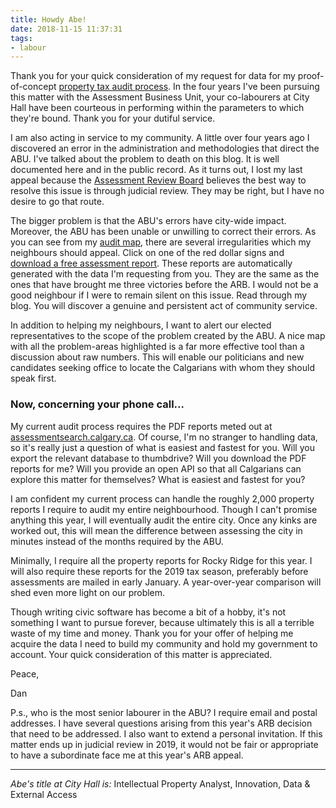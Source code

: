 ```yaml
---
title: Howdy Abe!
date: 2018-11-15 11:37:31
tags:
- labour
---
```


Thank you for your quick consideration of my request for data for my proof-of-concept [property tax audit process](https://taxreformyyc.com/audit). In the four years I've been pursuing this matter with the Assessment Business Unit, your co-labourers at City Hall have been courteous in performing within the parameters to which they're bound. Thank you for your dutiful service.

I am also acting in service to my community. A little over four years ago I discovered an error in the administration and methodologies that direct the ABU. I've talked about the problem to death on this blog. It is well documented here and in the public record. As it turns out, I lost my last appeal because the [Assessment Review Board](http://www.calgaryarb.ca/eCourtPublic/) believes the best way to resolve this issue is through judicial review. They may be right, but I have no desire to go that route.

The bigger problem is that the ABU's errors have city-wide impact. Moreover, the ABU has been unable or unwilling to correct their errors. As you can see from my [audit map](https://taxreformyyc.com/audit), there are several irregularities which my neighbours should appeal. Click on one of the red dollar signs and [download a free assessment report](https://taxreformyyc.com/report/11315_ROCKYVALLEY_DR_NW.pdf). These reports are automatically generated with the data I'm requesting from you. They are the same as the ones that have brought me three victories before the ARB. I would not be a good neighbour if I were to remain silent on this issue. Read through my blog. You will discover a genuine and persistent act of community service.

In addition to helping my neighbours, I want to alert our elected representatives to the scope of the problem created by the ABU. A nice map with all the problem-areas highlighted is a far more effective tool than a discussion about raw numbers. This will enable our politicians and new candidates seeking office to locate the Calgarians with whom they should speak first.

### Now, concerning your phone call...

My current audit process requires the PDF reports meted out at [assessmentsearch.calgary.ca](http://assessmentsearch.calgary.ca). Of course, I'm no stranger to handling data, so it's really just a question of what is easiest and fastest for you. Will you export the relevant database to thumbdrive? Will you download the PDF reports for me? Will you provide an open API so that all Calgarians can explore this matter for themselves? What is easiest and fastest for you?

I am confident my current process can handle the roughly 2,000 property reports I require to audit my entire neighbourhood. Though I can't promise anything this year, I will eventually audit the entire city. Once any kinks are worked out, this will mean the difference between assessing the city in minutes instead of the months required by the ABU.

Minimally, I require all the property reports for Rocky Ridge for this year. I will also require these reports for the 2019 tax season, preferably before assessments are mailed in early January. A year-over-year comparison will shed even more light on our problem.

Though writing civic software has become a bit of a hobby, it's not something I want to pursue forever, because ultimately this is all a terrible waste of my time and money. Thank you for your offer of helping me acquire the data I need to build my community and hold my government to account. Your quick consideration of this matter is appreciated.

Peace,

Dan 

P.s., who is the most senior labourer in the ABU? I require email and postal addresses. I have several questions arising from this year's ARB decision that need to be addressed. I also want to extend a personal invitation. If this matter ends up in judicial review in 2019, it would not be fair or appropriate to have a subordinate face me at this year's ARB appeal. 

---

_Abe's title at City Hall is:_ Intellectual Property Analyst, Innovation, Data & External Access
